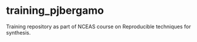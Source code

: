 # training_pjbergamo

Training repository as part of NCEAS course on Reproducible techniques for synthesis.